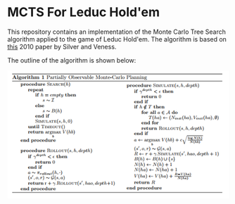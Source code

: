 # MCTS For Leduc Hold'em

This repository contains an implementation of the Monte Carlo Tree Search 
algorithm applied to the game of Leduc Hold'em.
The algorithm is based on [this](https://papers.nips.cc/paper/4031-monte-carlo-planning-in-large-pomdps.pdf) 
2010 paper by Silver and Veness.

The outline of the algorithm is shown below:

![Algorithm](./algorithm.png)